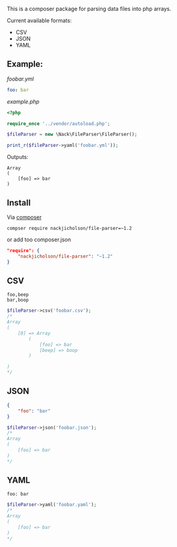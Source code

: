 This is a composer package for parsing data files into php arrays.

Current available formats:

- CSV
- JSON
- YAML

## Example:

*foobar.yml*
```yaml
foo: bar
```
*example.php*
```php
<?php

require_once '../vendor/autoload.php';

$fileParser = new \Nack\FileParser\FileParser();

print_r($fileParser->yaml('foobar.yml'));
```
Outputs:

```
Array
(
    [foo] => bar
)
```

## Install

Via [composer](http://getComposer.org)

`compser require nackjicholson/file-parser=~1.2`

or add too composer.json
```json
"require": {
    "nackjicholson/file-parser": "~1.2"
}
```

## CSV

```
foo,beep
bar,boop
```
```php
$fileParser->csv('foobar.csv');
/*
Array
(
    [0] => Array
        (
            [foo] => bar
            [beep] => boop
        )

)
*/
```

## JSON

```json
{
    "foo": "bar"
}
```
```php
$fileParser->json('foobar.json');
/*
Array
(
    [foo] => bar
)
*/
```

## YAML
```
foo: bar
```
```php
$fileParser->yaml('foobar.yaml');
/*
Array
(
    [foo] => bar
)
*/
```

